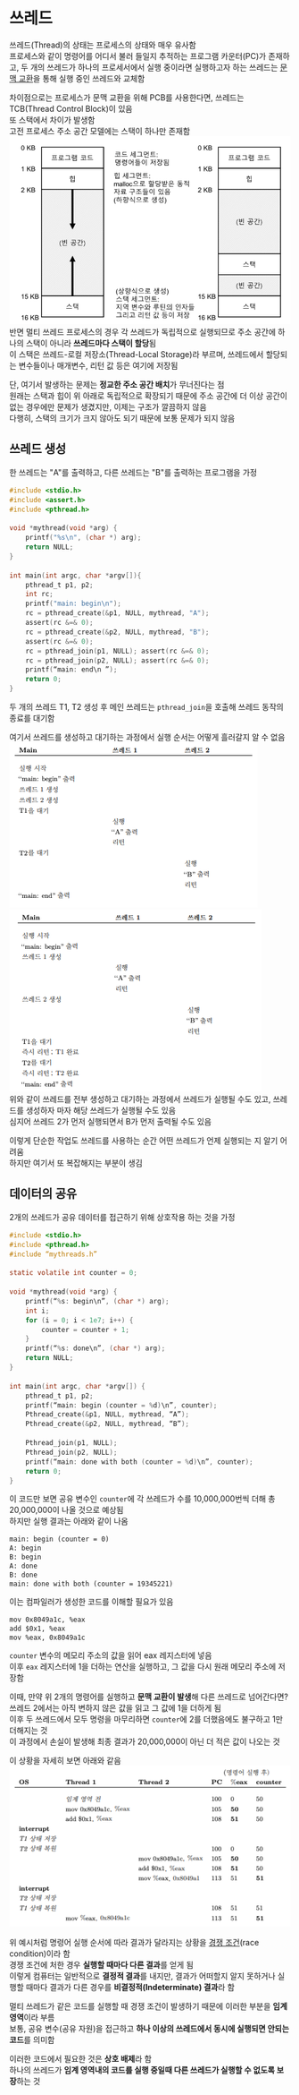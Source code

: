 # 쓰레드
쓰레드(Thread)의 상태는 프로세스의 상태와 매우 유사함  
프로세스와 같이 명령어를 어디서 불러 들일지 추적하는 프로그램 카운터(PC)가 존재하고, 두 개의 쓰레드가 하나의 프로세서에서 실행 중이라면 실행하고자 하는 쓰레드는 [문맥 교환](문맥%20교환.md)을 통해 실행 중인 쓰레드와 교체함

차이점으로는 프로세스가 문맥 교환을 위해 PCB를 사용한다면, 쓰레드는 TCB(Thread Control Block)이 있음  
또 스택에서 차이가 발생함  
고전 프로세스 주소 공간 모델에는 스택이 하나만 존재함  
![](img/ThreadStack.png)  
반면 멀티 쓰레드 프로세스의 경우 각 쓰레드가 독립적으로 실행되므로 주소 공간에 하나의 스택이 아니라 **쓰레드마다 스택이 할당**됨  
이 스택은 쓰레드-로컬 저장소(Thread-Local Storage)라 부르며, 쓰레드에서 할당되는 변수들이나 매개변수, 리턴 값 등은 여기에 저장됨

단, 여기서 발생하는 문제는 **정교한 주소 공간 배치**가 무너진다는 점  
원래는 스택과 힙이 위 아래로 독립적으로 확장되기 때문에 주소 공간에 더 이상 공간이 없는 경우에만 문제가 생겼지만, 이제는 구조가 깔끔하지 않음  
다행히, 스택의 크기가 크지 않아도 되기 때문에 보통 문제가 되지 않음

## 쓰레드 생성
한 쓰레드는 "A"를 출력하고, 다른 쓰레드는 "B"를 출력하는 프로그램을 가정
```c
#include <stdio.h>
#include <assert.h>
#include <pthread.h>

void *mythread(void *arg) {
	printf("%s\n", (char *) arg);
	return NULL;
}

int main(int argc, char *argv[]){
	pthread_t p1, p2;
	int rc;
	printf("main: begin\n");
	rc = pthread_create(&p1, NULL, mythread, "A");
	assert(rc &=& 0);
	rc = pthread_create(&p2, NULL, mythread, "B");
	assert(rc &=& 0);
	rc = pthread_join(p1, NULL); assert(rc &=& 0);
	rc = pthread_join(p2, NULL); assert(rc &=& 0);
	printf(“main: end\n ”);
	return 0;
}
```
두 개의 쓰레드 T1, T2 생성 후 메인 쓰레드는 `pthread_join`을 호출해 쓰레드 동작의 종료를 대기함

여기서 쓰레드를 생성하고 대기하는 과정에서 실행 순서는 어떻게 흘러갈지 알 수 없음  
![](img/ThreadOrder1.png)
![](img/ThreadOrder2.png)  
위와 같이 쓰레드를 전부 생성하고 대기하는 과정에서 쓰레드가 실행될 수도 있고, 쓰레드를 생성하자 마자 해당 쓰레드가 실행될 수도 있음  
심지어 쓰레드 2가 먼저 실행되면서 B가 먼저 출력될 수도 있음

이렇게 단순한 작업도 쓰레드를 사용하는 순간 어떤 쓰레드가 언제 실행되는 지 알기 어려움  
하지만 여기서 또 복잡해지는 부분이 생김
## 데이터의 공유
2개의 쓰레드가 공유 데이터를 접근하기 위해 상호작용 하는 것을 가정
```c
#include <stdio.h>
#include <pthread.h>
#include “mythreads.h”

static volatile int counter = 0;

void *mythread(void *arg) {
	printf(“%s: begin\n”, (char *) arg);
	int i;
	for (i = 0; i < 1e7; i++) {
		counter = counter + 1;
	}
	printf(“%s: done\n”, (char *) arg);
	return NULL;
}

int main(int argc, char *argv[]) {
	pthread_t p1, p2;
	printf(“main: begin (counter = %d)\n”, counter);
	Pthread_create(&p1, NULL, mythread, “A”);
	Pthread_create(&p2, NULL, mythread, “B”);
	
	Pthread_join(p1, NULL);
	Pthread_join(p2, NULL);
	printf(“main: done with both (counter = %d)\n”, counter);
	return 0;
}
```
이 코드만 보면 공유 변수인 `counter`에 각 쓰레드가 수를 10,000,000번씩 더해 총 20,000,000이 나올 것으로 예상됨  
하지만 실행 결과는 아래와 같이 나옴
```
main: begin (counter = 0)
A: begin
B: begin
A: done
B: done
main: done with both (counter = 19345221)
```
이는 컴파일러가 생성한 코드를 이해할 필요가 있음
```assembly
mov 0x8049a1c, %eax
add $0x1, %eax
mov %eax, 0x8049a1c
```
`counter` 변수의 메모리 주소의 값을 읽어 eax 레지스터에 넣음  
이후 `eax` 레지스터에 1을 더하는 연산을 실행하고, 그 값을 다시 원래 메모리 주소에 저장함

이때, 만약 위 2개의 명령어를 실행하고 **문맥 교환이 발생**해 다른 쓰레드로 넘어간다면?  
쓰레드 2에서는 아직 변하지 않은 값을 읽고 그 값에 1을 더하게 됨  
이후 두 쓰레드에서 모두 명령을 마무리하면 `counter`에 2를 더했음에도 불구하고 1만 더해지는 것  
이 과정에서 손실이 발생해 최종 결과가 20,000,000이 아닌 더 적은 값이 나오는 것

이 상황을 자세히 보면 아래와 같음  
![](img/RaceCondition.png)

위 예시처럼 명령어 실행 순서에 따라 결과가 달라지는 상황을 [경쟁 조건](경쟁%20조건)(race condition)이라 함  
경쟁 조건에 처한 경우 **실행할 때마다 다른 결과**를 얻게 됨  
이렇게 컴퓨터는 일반적으로 **결정적 결과**를 내지만, 결과가 어떠할지 알지 못하거나 실행할 때마다 결과가 다른 경우를 **비결정적(Indeterminate) 결과**라 함

멀티 쓰레드가 같은 코드를 실행할 때 경쟁 조건이 발생하기 때문에 이러한 부분을 **임계 영역**이라 부름  
보통, 공유 변수(공유 자원)을 접근하고 **하나 이상의 쓰레드에서 동시에 실행되면 안되는 코드**를 의미함

이러한 코드에서 필요한 것은 **상호 배제**라 함  
하나의 쓰레드가 **임계 영역내의 코드를 실행 중일때 다른 쓰레드가 실행할 수 없도록 보장**하는 것  